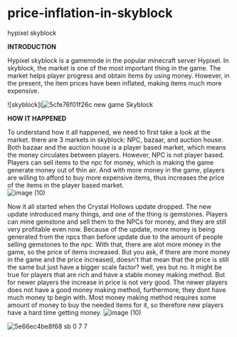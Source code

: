 # price-inflation-in-skyblock
hypixel skyblock

**INTRODUCTION**
 
 Hypixel skyblock is a gamemode in the popular minecraft server Hypixel. In skyblock, the market is one of the most important thing in the game. The market helps player progress and obtain items by using money. However, in the present, the item prices have been inflated, making items much more expensive.
 
 ![skyblock](![5cfe76f01f26c new game Skyblock](https://user-images.githubusercontent.com/99769923/154166147-65d73342-859a-42c8-b66d-24d2add2e69c.png)

 
 **HOW IT HAPPENED**

To understand how it all happened, we need to first take a look at the market. there are 3 markets in skyblock: NPC, bazaar, and auction house. Both bazaar and the auction house is a player based market, which means the money circulates between players. However, NPC is not player based. Players can sell items to the npc for money, which is making the game generate money out of thin air. And with more money in the game, players are willing to afford to buy more expensive items, thus increases the price of the items in the player based market.  
![image (10)](https://user-images.githubusercontent.com/99769923/154166405-214e0965-5aa5-460e-980c-ece050be0ef6.jpg)

 Now it all started when the Crystal Hollows update dropped. The new update introduced many things, and one of the thing is gemstones. Players can mine gemstone and sell them to the NPCs for money, and they are still very profitable even now. Because of the update, more money is being generated from the npcs than before update due to the amount of people selling gemstones to the npc. With that, there are alot more money in the game, so the price of items increased. But you ask, if there are more money in the game and the price increased, doesn't that mean that the price is still the same but just have a bigger scale factor? well, yes but no. It might be true for players that are rich and have a stable money making method. But for newer players the increase in price is not very good. The newer players does not have a good money making method, furthermore, they dont have much money tp begin with. Most money making method requires some amount of money to buy the needed items for it, so therefore new players have a hard time getting money.
 ![image (10)](https://user-images.githubusercontent.com/99769923/154166405-214e0965-5aa5-460e-980c-ece050be0ef6.jpg)


![5e66ec4be8f68 sb 0 7 7](https://user-images.githubusercontent.com/99769923/154166364-71686a07-f13d-4745-a1c8-db145ee4ff28.png)





